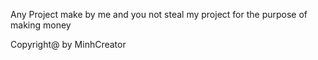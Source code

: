 Any Project make by me and you not steal my project for the purpose of making money

 Copyright@ by MinhCreator 